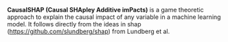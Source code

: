 **CausalSHAP (Causal SHApley Additive imPacts)** is a game theoretic approach to explain the causal impact of any variable in a machine learning model. It follows directly from the ideas in shap (https://github.com/slundberg/shap) from Lundberg et al.

